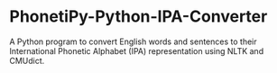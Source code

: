 # PhonetiPy-Python-IPA-Converter
A Python program to convert English words and sentences to their International Phonetic Alphabet (IPA) representation using NLTK and CMUdict.
